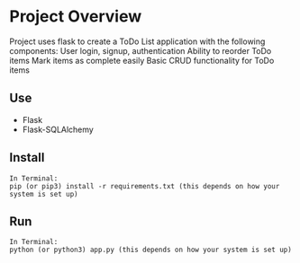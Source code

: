 # Project Overview
Project uses flask to create a ToDo List application with the following components:
User login, signup, authentication
Ability to reorder ToDo items
Mark items as complete easily
Basic CRUD functionality for ToDo items

## Use

* Flask
* Flask-SQLAlchemy

## Install

```
In Terminal:
pip (or pip3) install -r requirements.txt (this depends on how your system is set up)
```
## Run

```
In Terminal:
python (or python3) app.py (this depends on how your system is set up)
```
